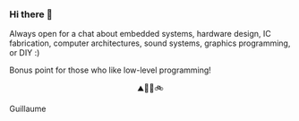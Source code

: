 ### Hi there 👋

Always open for a chat about embedded systems, hardware design, IC fabrication, computer architectures, sound systems,  graphics programming, or DIY :) 

Bonus point for those who like low-level programming!

<p align="center">
 ⛰🌱💬🚲  
</p>

Guillaume
